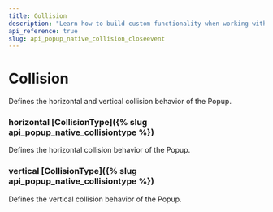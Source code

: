 ```yaml
---
title: Collision
description: "Learn how to build custom functionality when working with the Vue Popup by Kendo UI with the help of the Collision."
api_reference: true
slug: api_popup_native_collision_closeevent
---
```


# Collision
Defines the horizontal and vertical collision behavior of the Popup.

### horizontal <span class='code'>[CollisionType]({% slug api_popup_native_collisiontype %})</span>
Defines the horizontal collision behavior of the Popup.

### vertical <span class='code'>[CollisionType]({% slug api_popup_native_collisiontype %})</span>
Defines the vertical collision behavior of the Popup.


